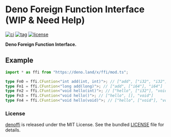 # Deno Foreign Function Interface (WIP & Need Help)

[![ci](https://github.com/denoffi/denoffi/actions/workflows/ci.yml/badge.svg)](https://github.com/denoffi/denoffi/actions/workflows/ci.yml)
[![tag](https://img.shields.io/github/release/denoffi/denoffi)](https://github.com/denoffi/denoffi/releases)
[![license](https://img.shields.io/github/license/denoffi/denoffi)](https://github.com/denoffi/denoffi/blob/main/LICENSE)

**Deno Foreign Function Interface.**

## Example

```ts
import * as ffi from "https://deno.land/x/ffi/mod.ts";

type Fn0 = ffi.CFuntion<"int add(int, int)">; // ["add", ["i32", "i32"], "i32"]
type Fn1 = ffi.CFuntion<"long add(long)">; // ["add", ["i64"], "i64"]
type Fn2 = ffi.CFuntion<"void hello(int)">; // ["hello", ["i32"], "void"]
type Fn3 = ffi.CFuntion<"void hello()">; // ["hello", [], "void"]
type Fn4 = ffi.CFuntion<"void hello(void)">; // ["hello", ["void"], "void"]
```

### License

[denoffi](https://github.com/denoffi/denoffi) is released under the MIT License.
See the bundled [LICENSE](./LICENSE) file for details.
